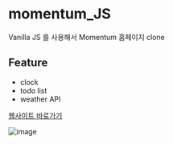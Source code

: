 # momentum_JS
Vanilla JS 를 사용해서 Momentum 홈페이지 clone 

## Feature

- clock
- todo list
- weather API


[웹사이트 바로가기](https://jun7867.github.io/momentum_JS/)

![image](https://user-images.githubusercontent.com/36908476/86537000-f5b28000-bf26-11ea-82f1-e22859dda5e9.png)
